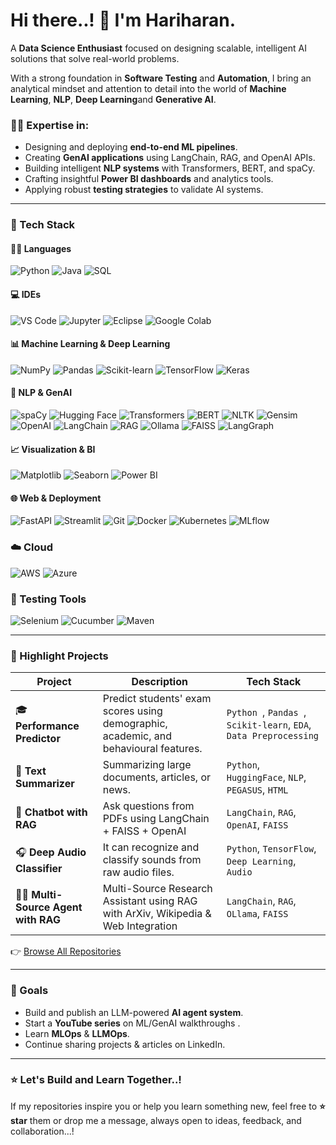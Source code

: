 # Hi there..! 👋 I'm Hariharan.


A **Data Science Enthusiast** focused on designing scalable, intelligent AI solutions that solve real-world problems.

With a strong foundation in **Software Testing** and **Automation**, I bring an analytical mindset and attention to detail into the world of **Machine Learning**, **NLP**, **Deep Learning**and **Generative AI**.

### 👨‍💻 Expertise in:
- Designing and deploying **end-to-end ML pipelines**.
- Creating **GenAI applications** using LangChain, RAG, and OpenAI APIs.
- Building intelligent **NLP systems** with Transformers, BERT, and spaCy.
- Crafting insightful **Power BI dashboards** and analytics tools.
- Applying robust **testing strategies** to validate AI systems.

---

### 🧰 Tech Stack

#### 👨‍💻 Languages  
![Python](https://img.shields.io/badge/python-3670A0?style=plastic&logo=python&logoColor=ffdd54)
![Java](https://img.shields.io/badge/java-ED8B00?style=plastic&logo=java&logoColor=white)
![SQL](https://img.shields.io/badge/mysql-4479A1?style=plastic&logo=mysql&logoColor=white)




#### 💻 IDEs
![VS Code](https://img.shields.io/badge/VSCode-007ACC?style=plastic&logo=visualstudiocode&logoColor=white)
![Jupyter](https://img.shields.io/badge/jupyter-F37626?style=plastic&logo=jupyter&logoColor=white)
![Eclipse](https://img.shields.io/badge/eclipse-2C2255?style=plastic&logo=eclipseide&logoColor=white)
![Google Colab](https://img.shields.io/badge/colab-F9AB00?style=plastic&logo=googlecolab&logoColor=white)



#### 📊 Machine Learning & Deep Learning  
![NumPy](https://img.shields.io/badge/numpy-013243?style=plastic&logo=numpy&logoColor=white)
![Pandas](https://img.shields.io/badge/pandas-150458?style=plastic&logo=pandas&logoColor=white)
![Scikit-learn](https://img.shields.io/badge/scikit--learn-F7931E?style=plastic&logo=scikitlearn&logoColor=white)
![TensorFlow](https://img.shields.io/badge/tensorflow-FF6F00?style=plastic&logo=tensorflow&logoColor=white)
![Keras](https://img.shields.io/badge/keras-D00000?style=plastic&logo=keras&logoColor=white)



#### 🧠 NLP & GenAI  

![spaCy](https://img.shields.io/badge/spaCy-09A3D5?style=plastic&logo=spacy&logoColor=white)
![Hugging Face](https://img.shields.io/badge/hugging%20face-FCC624?style=plastic&logo=huggingface&logoColor=black)
![Transformers](https://img.shields.io/badge/transformers-ffcc00?style=plastic&logo=huggingface&logoColor=black)
![BERT](https://img.shields.io/badge/bert-005BBB?style=plastic&logo=google&logoColor=white)
![NLTK](https://img.shields.io/badge/nltk-76B900?style=plastic&logo=python&logoColor=white)
![Gensim](https://img.shields.io/badge/gensim-3498DB?style=plastic&logo=python&logoColor=white)
![OpenAI](https://img.shields.io/badge/openai-412991?style=plastic&logo=openai&logoColor=white)
![LangChain](https://img.shields.io/badge/langchain-000000?style=plastic&logo=python&logoColor=white)
![RAG](https://img.shields.io/badge/RAG_(Retrieval_%2B_Generation)-6A5ACD?style=plastic&logo=python&logoColor=white)
![Ollama](https://img.shields.io/badge/ollama-000000?style=plastic&logo=python&logoColor=white)
![FAISS](https://img.shields.io/badge/faiss-0099CC?style=plastic&logo=python&logoColor=white)
![LangGraph](https://img.shields.io/badge/langgraph-4B0082?style=plastic&logo=python&logoColor=white)


#### 📈 Visualization & BI  
![Matplotlib](https://img.shields.io/badge/matplotlib-11557C?style=plastic&logo=python&logoColor=white)
![Seaborn](https://img.shields.io/badge/seaborn-4B8BBE?style=plastic&logo=python&logoColor=white)
![Power BI](https://img.shields.io/badge/power%20bi-F2C811?style=plastic&logo=powerbi&logoColor=black)


#### 🌐 Web & Deployment  
![FastAPI](https://img.shields.io/badge/fastapi-009688?style=plastic&logo=fastapi&logoColor=white)
![Streamlit](https://img.shields.io/badge/streamlit-FF4B4B?style=plastic&logo=streamlit&logoColor=white)
![Git](https://img.shields.io/badge/git-F05032?style=plastic&logo=git&logoColor=white)
![Docker](https://img.shields.io/badge/docker-2496ED?style=plastic&logo=docker&logoColor=white)
![Kubernetes](https://img.shields.io/badge/kubernetes-326CE5?style=plastic&logo=kubernetes&logoColor=white)
![MLflow](https://img.shields.io/badge/mlflow-020326?style=plastic&logo=mlflow&logoColor=white)

### ☁️ Cloud
![AWS](https://img.shields.io/badge/aws-232F3E?style=plastic&logo=amazonaws&logoColor=white)
![Azure](https://img.shields.io/badge/azure-0078D4?style=plastic&logo=microsoftazure&logoColor=white)


### 🧪 Testing Tools

![Selenium](https://img.shields.io/badge/selenium-43B02A?style=plastic&logo=selenium&logoColor=white)
![Cucumber](https://img.shields.io/badge/cucumber-23D96C?style=plastic&logo=cucumber&logoColor=white)
![Maven](https://img.shields.io/badge/maven-C71A36?style=plastic&logo=apachemaven&logoColor=white)



---

### 📂 Highlight Projects

| Project                                | Description                                                  | Tech Stack                            |
|----------------------------------------|--------------------------------------------------------------|----------------------------------------|
| 🎓 **Performance Predictor**           | Predict students' exam scores using demographic, academic, and behavioural features.                         | `Python `, `Pandas `, `Scikit-learn`, `EDA`, `Data Preprocessing`     |
| 📰 **Text Summarizer**                 | Summarizing large documents, articles, or news.               | `Python`, `HuggingFace`, `NLP`, `PEGASUS`, `HTML`     |
| 🤖 **Chatbot with RAG**                | Ask questions from PDFs using LangChain + FAISS + OpenAI     | `LangChain`, `RAG`, `OpenAI`, `FAISS`  |
| 🎧 **Deep Audio Classifier**           | It can recognize and classify sounds from raw audio files.     | `Python`, `TensorFlow`, `Deep Learning`, `Audio`  |
| 🕵🏻 **Multi-Source Agent with RAG**     | Multi-Source Research Assistant using RAG with ArXiv, Wikipedia & Web Integration  | `LangChain`, `RAG`, `OLlama`, `FAISS`  |


👉 [Browse All Repositories](https://github.com/Hari-Balu?tab=repositories)

---

### 🎯 Goals

-  Build and publish an LLM-powered **AI agent system**.
-  Start a **YouTube series** on ML/GenAI walkthroughs . 
-  Learn **MLOps** & **LLMOps**.  
-  Continue sharing projects & articles on LinkedIn.


---

### ⭐ Let's Build and Learn Together..!

If my repositories inspire you or help you learn something new, feel free to **⭐ star** them or drop me a message, always open to ideas, feedback, and collaboration...!

